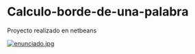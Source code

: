 # Calculo-borde-de-una-palabra

Proyecto realizado en netbeans 

[![enunciado.jpg](https://i.postimg.cc/LsCknttK/enunciado.jpg)](https://postimg.cc/Tyb5sWNC)
